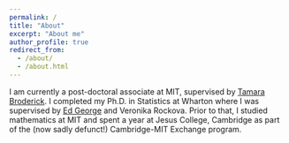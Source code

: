 ```yaml
---
permalink: /
title: "About"
excerpt: "About me"
author_profile: true
redirect_from: 
  - /about/
  - /about.html
---
```

I am currently a post-doctoral associate at MIT, supervised by <a href="https://www.tamarabroderick.com">Tamara Broderick</a>. I completed my Ph.D. in Statistics at Wharton where I was supervised by <a href="https://statistics.wharton.upenn.edu/profile/edgeorge/">Ed George</a> and Veronika Rockova.
Prior to that, I studied mathematics at MIT and spent a year at Jesus College, Cambridge as part of the (now sadly defunct!) Cambridge-MIT Exchange program.



